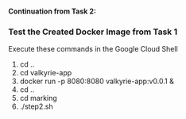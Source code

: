 <h4>Continuation from Task 2: </h4>

<h3>Test the Created Docker Image from Task 1</h3>

Execute these commands in the Google Cloud Shell <br>
1) cd .. <br>
2) cd valkyrie-app <br>
3) docker run -p 8080:8080 valkyrie-app:v0.0.1 & <br>
4) cd .. <br>
5) cd marking <br>
6) ./step2.sh <br> 
